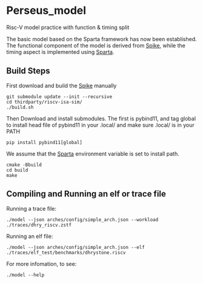 Perseus_model
============================
Risc-V model practice with function & timing split

The basic model based on the Sparta framework has now been established. The functional component of the model is derived from [Spike](https://github.com/riscv-software-src/riscv-isa-sim), while the timing aspect is implemented using [Sparta](https://github.com/sparcians/map/tree/master/sparta).


Build Steps
---------------

First download and build the [Spike](https://github.com/riscv-software-src/riscv-isa-sim) manually

    git submodule update --init --recursive
    cd thirdparty/riscv-isa-sim/
    ./build.sh

Then Download and install submodules. The first is pybind11, and tag global to install head file of pybind11 in your .local/ 
and make sure .local/ is in your PATH
    
    pip install pybind11[global]

We assume that the [Sparta](https://github.com/sparcians/map) environment variable is set to install path.

    cmake -Bbuild
    cd build
    make

Compiling and Running an elf or trace file
-------------------------------------------

Running a trace file:

    ./model --json arches/config/simple_arch.json --workload ./traces/dhry_riscv.zstf

Running an elf file:

    ./model --json arches/config/simple_arch.json --elf ./traces/elf_test/benchmarks/dhrystone.riscv

For more infomation, to see:

    ./model --help